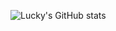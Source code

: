 ![Lucky's GitHub stats](https://github-readme-stats.vercel.app/api?username=not-luckyshow_icons=true&theme=transparent)
